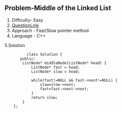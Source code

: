 ## Problem-Middle of the Linked List

1. Difficulty- Easy
2. [QuestionLink](https://leetcode.com/problems/middle-of-the-linked-list/)
3. Approach -  Fast/Slow pointer method
4. Language - C++

5.Solution
 

  
              class Solution {
           public:
            ListNode* middleNode(ListNode* head) {
                ListNode* fast = head;
                ListNode* slow = head;
        
                while(fast!=NULL && fast->next!=NULL) {
                    slow=slow->next;
                    fast=fast->next->next;
                }
                return slow;
            }
        };
